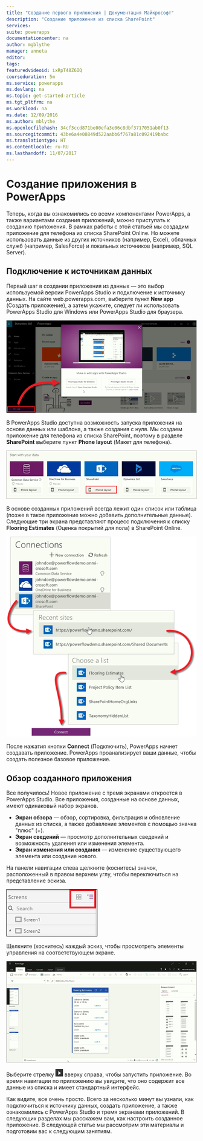 ```yaml
---
title: "Создание первого приложения | Документация Майкрософт"
description: "Создание приложения из списка SharePoint"
services: 
suite: powerapps
documentationcenter: na
author: mgblythe
manager: anneta
editor: 
tags: 
featuredvideoid: ixRpT48Z6IQ
courseduration: 5m
ms.service: powerapps
ms.devlang: na
ms.topic: get-started-article
ms.tgt_pltfrm: na
ms.workload: na
ms.date: 12/09/2016
ms.author: mblythe
ms.openlocfilehash: 34cf3ccd871be00efa3e06c8dbf3717051ab0f13
ms.sourcegitcommit: 43be6a4e08849d522aabb6f767a81c092419babc
ms.translationtype: HT
ms.contentlocale: ru-RU
ms.lasthandoff: 11/07/2017
---
```

# <a name="create-your-first-app-in-powerapps"></a>Создание приложения в PowerApps
Теперь, когда вы ознакомились со всеми компонентами PowerApps, а также вариантами создания приложений, можно приступать к созданию приложения. В рамках работы с этой статьей мы создадим приложение для телефона из списка SharePoint Online. Но можете использовать данные из других источников (например, Excel), облачных служб (например, SalesForce) и локальных источников (например, SQL Server).

## <a name="connect-to-a-data-source"></a>Подключение к источникам данных
Первый шаг в создании приложения из данных — это выбор используемой версии PowerApps Studio и подключение к источнику данных. На сайте web.powerapps.com, выберите пункт **New app** (Создать приложение), а затем укажите, следует ли использовать PowerApps Studio для Windows или PowerApps Studio для браузера.

![Приступая к работе на сайте web.powerapps.com](./media/learning-create-first-app-powerapps/generate-choose-studio.png)

В PowerApps Studio доступна возможность запуска приложения на основе данных или шаблона, а также создания с нуля. Мы создаем приложение для телефона из списка SharePoint, поэтому в разделе **SharePoint** выберите пункт **Phone layout** (Макет для телефона).

![Создание приложения из списка SharePoint](./media/learning-create-first-app-powerapps/generate-sharepoint-phone.png)

В основе созданных приложений всегда лежит один список или таблица (позже в такое приложение можно добавить дополнительные данные). Следующие три экрана представляют процесс подключения к списку **Flooring Estimates** (Оценка покрытий для пола) в SharePoint Online.

![Подключение к списку SharePoint Online](./media/learning-create-first-app-powerapps/generate-connect-list.png)

После нажатия кнопки **Connect** (Подключить), PowerApps начнет создавать приложение. PowerApps проанализирует ваши данные, чтобы создать полезное базовое приложение.

## <a name="explore-the-generated-app"></a>Обзор созданного приложения
Все получилось! Новое приложение с тремя экранами откроется в PowerApps Studio. Все приложения, созданные на основе данных, имеют одинаковый набор экранов.

* **Экран обзора** — обзор, сортировка, фильтрация и обновление данных из списка, а также добавление элементов с помощью значка "плюс" (+).
* **Экран сведений** — просмотр дополнительных сведений и возможность удаления или изменения элемента.
* **Экран изменения или создания** — изменение существующего элемента или создание нового.

На панели навигации слева щелкните (коснитесь) значок, расположенный в правом верхнем углу, чтобы переключиться на представление эскиза. 

![Переключение представлений](./media/learning-create-first-app-powerapps/toggle-view.png)

Щелкните (коснитесь) каждый эскиз, чтобы просмотреть элементы управления на соответствующем экране.

![Созданное приложение](./media/learning-create-first-app-powerapps/generate-finished-app.png)

Выберите стрелку ![Стрелка запуска предварительного просмотра приложения](./media/learning-create-first-app-powerapps/f5-arrow-sm.png) вверху справа, чтобы запустить приложение. Во время навигации по приложению вы увидите, что оно содержит все данные из списка и имеет стандартный интерфейс.

Как видите, все очень просто. Всего за несколько минут вы узнали, как подключиться к источнику данных, создать приложение, а также ознакомились с PowerApps Studio и тремя экранами приложений. В следующих разделах мы расскажем вам, как настроить созданное приложение. В следующей статье мы рассмотрим эти материалы и подготовим вас к следующим занятиям.

